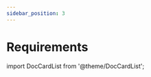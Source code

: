 ```yaml
---
sidebar_position: 3
---
```


# Requirements

import DocCardList from '@theme/DocCardList';

<DocCardList />
